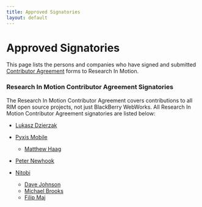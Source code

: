 ```yaml
---
title: Approved Signatories
layout: default
---
```


# Approved Signatories

This page lists the persons and companies who have signed and submitted [Contributor Agreement](howToContribute.html) forms to Research In Motion.

### Research In Motion Contributor Agreement Signatories
The Research In Motion Contributor Agreement covers contributions to all RIM open source projects, not just BlackBerry WebWorks. All Research In Motion Contributor Agreement signatories are listed below:

* [Lukasz Dzierzak](https://github.com/ddluk)

* [Pyxis Mobile](http://pyxismobile.com/)
  * [Matthew Haag](https://github.com/Muerl)
  
  
* [Peter Newhook](https://github.com/pnewhook)

* [Nitobi](http://www.nitobi.com/)
  * [Dave Johnson](https://github.com/davejohnson)
  * [Michael Brooks](https://github.com/mwbrooks)
  * [Filip Maj](https://github.com/filmaj)
